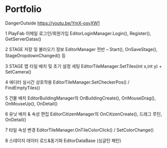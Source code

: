 # Portfolio
DangerOutside
https://youtu.be/YmX-osyXW1

  1	PlayFab 이메일 로그인/회원가입	EditorLoginManager.Login(), Register(), GetServerDatas()

  2	STAGE 저장 및 불러오기 정보	EditorManager 전반 – Start(), OnSaveStage(), StageDropdownChanged() 등

  3	STAGE 맵 타일 배치 및 초기 설정 세팅	EditorTileManager.SetTiles(int x,int y) + SetCamera()

  4	에디터 실시간 상호작용	EditorTileManager.SetCheckerPos() / FindEmptyTiles()

  5	건물 배치	EditorBuildingManager의 OnBuildingCreate(), OnMouseDrag(), OnMouseUp(), OnDetail()

  6	유닛 배치 & 속성 편집	EditorCitizenManager의 OnCitizenCreate(), 드래그 루틴, OnDetail()

  7	타일 속성 변경	EditorTileManager.OnTileColorClick() / SetColorChange()

  8	스테이지 데이터 로드&동기화	EditorDataBase (싱글턴 패턴)

